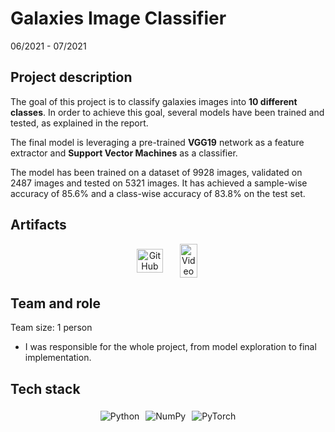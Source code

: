 # Galaxies Image Classifier

06/2021 - 07/2021

## Project description

The goal of this project is to classify galaxies images into **10 different classes**. In order to achieve this goal, several models have been trained and tested, as explained in the report. 

The final model is leveraging a pre-trained **VGG19** network as a feature extractor and **Support Vector Machines** as a classifier. 

The model has been trained on a dataset of 9928 images, validated on 2487 images and tested on 5321 images. It has achieved a sample-wise accuracy of 85.6% and a class-wise accuracy of 83.8% on the test set.

## Artifacts

<center>
  <div style="display: flex; flex-direction: row; justify-content: center; align-items: center; flex-wrap: wrap;">

  <a href="https://github.com/vicentinileonardo/galaxies-image-classification" target="_blank" class="btn">
  <img src="/img/icons8-github-90.png" alt="GitHub" width="80%" height=auto>
  </a>

  <a href="/projects/reports/galaxies_image_classifier.pdf" target="_blank" class="btn">
  <img src="/img/icons8-pdf-100.png" alt="Video" width="70%" height=auto>
  </a>

  </div>
  
</center>

## Team and role

Team size: 1 person

+ I was responsible for the whole project, from model exploration to final implementation. <br>

## Tech stack

<center>
  <div style="display: flex; flex-direction: row; justify-content: center; align-items: center; flex-wrap: wrap;">
  <img src="https://img.shields.io/badge/Python-FFD43B?style=for-the-badge&logo=python&logoColor=blue" alt="Python" style="margin: 5px;">
  <img src="https://img.shields.io/badge/Numpy-777BB4?style=for-the-badge&logo=numpy&logoColor=white" alt="NumPy" style="margin: 5px;">
  <img src="https://img.shields.io/badge/PyTorch-EE4C2C?style=for-the-badge&logo=PyTorch&logoColor=white" alt="PyTorch" style="margin: 5px;">
  </div>
</center>

<br>
